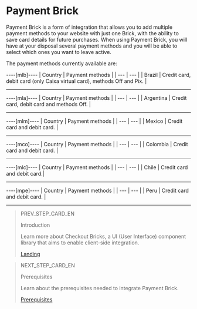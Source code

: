 # Payment Brick 

Payment Brick is a form of integration that allows you to add multiple payment methods to your website with just one Brick, with the ability to save card details for future purchases. When using Payment Brick, you will have at your disposal several payment methods and you will be able to select which ones you want to leave active.

The payment methods currently available are:

----[mlb]----
| Country | Payment methods |
| --- | --- |
| Brazil | Credit card, debit card (only Caixa virtual card), methods Off and Pix. |

------------

----[mla]----
| Country | Payment methods |
| --- | --- |
| Argentina | Credit card, debit card and methods Off. |

------------

----[mlm]----
| Country | Payment methods |
| --- | --- |
| Mexico | Credit card and debit card. |

------------

----[mco]----
| Country | Payment methods |
| --- | --- |
| Colombia | Credit card and debit card. |

------------

----[mlc]----
| Country | Payment methods |
| --- | --- |
| Chile | Credit card and debit card.|

------------

----[mpe]----
| Country | Payment methods |
| --- | --- |
| Peru | Credit card and debit card. |

------------
 
> PREV_STEP_CARD_EN
>
> Introduction
>
> Learn more about Checkout Bricks, a UI (User Interface) component library that aims to enable client-side integration.
>
> [Landing](/developers/en/docs/checkout-bricks/landing)
 
> NEXT_STEP_CARD_EN
>
> Prerequisites
>
> Learn about the prerequisites needed to integrate Payment Brick.
>
> [Prerequisites](/developers/en/docs/checkout-bricks/payment-brick/prerequisites)